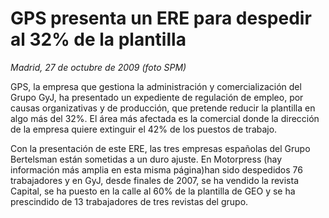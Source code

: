 # GPS presenta un ERE para despedir al 32% de la plantilla

*Madrid, 27 de octubre de 2009 (foto SPM)*

GPS, la empresa que gestiona la administración y comercialización del Grupo GyJ, ha presentado un expediente de regulación de empleo, por causas organizativas y de producción, que pretende reducir la plantilla en algo más del 32%. El área más afectada es la comercial donde la dirección de la empresa quiere extinguir el 42% de los puestos de trabajo.

Con la presentación de este ERE, las tres empresas españolas del Grupo Bertelsman están sometidas a un duro ajuste. En Motorpress (hay información más amplia en esta misma página)han sido despedidos 76 trabajadores y en GyJ, desde finales de 2007, se ha vendido la revista Capital, se ha puesto en la calle al 60% de la plantilla de GEO y se ha prescindido de 13 trabajadores de tres revistas del grupo.
